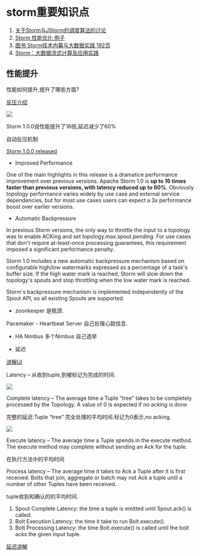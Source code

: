 # storm重要知识点

1. [关于Storm与JStorm的调度算法的讨论](http://m.blog.csdn.net/article/details?id=50433273)
1. [Storm 性能优化 例子](http://www.jianshu.com/p/f645eb7944b0)
1. [图书 Storm技术内幕与大数据实践 192页](http://detail.dangdang.com/23699059.html#catalog)
1. [Storm：大数据流式计算及应用实践](http://detail.dangdang.com/23668216.html#catalog)

## 性能提升

性能如何提升,提升了哪些方面?


[反压介绍](http://jobs.one2team.com/apache-storms/)

![](http://jobs.one2team.com/wp-content/uploads/2016/04/apache-750x566.png)

Storm 1.0.0说性能提升了16倍,延迟减少了60%

自动反压机制

[Storm 1.0.0 released](http://storm.apache.org/2016/04/12/storm100-released.html)

- Improved Performance

One of the main highlights in this release is a dramatice performance improvement over previous versions. Apache Storm 1.0 is **up to 16 times faster than previous versions, with latency reduced up to 60%**. Obviously topology performance varies widely by use case and external service dependencies, but for most use cases users can expect a 3x performance boost over earlier versions.

- Automatic Backpressure

In previous Storm versions, the only way to throttle the input to a topology was to enable ACKing and set topology.max.spout.pending. For use cases that don't require at-least-once processing guarantees, this requirement imposed a significant performance penalty.

Storm 1.0 includes a new automatic backpressure mechanism based on configurable high/low watermarks expressed as a percentage of a task's buffer size. If the high water mark is reached, Storm will slow down the topology's spouts and stop throttling when the low water mark is reached.

Storm's backpressure mechanism is implemented independently of the Spout API, so all existing Spouts are supported.

- zoonkeeper 是瓶颈.

Pacemaker - Heartbeat Server 自己处理心跳信息.

- HA Nimbus 多个Nimbus 自己选举


- 延迟

[讲解UI](http://www.malinga.me/reading-and-understanding-the-storm-ui-storm-ui-explained/)

Latency – 从收到tuple,到被标记为完成的时间.

![](http://www.malinga.me/wp-content/uploads/2015/04/Reading-and-Understanding-the-Storm-UI-Topology-stats.png)


Complete latency – The average time a Tuple “tree” takes to be completely processed by the Topology. A value of 0 is expected if no acking is done

完整的延迟:Tuple “tree” 完全处理的平均时间.标记为0表示,no acking.

![](http://www.malinga.me/wp-content/uploads/2015/04/Reading-and-Understanding-the-Storm-UI-Bolts.png)

Execute latency – The average time a Tuple spends in the execute method. The execute method may complete without sending an Ack for the tuple.

在执行方法中的平均时间


Process latency – The average time it takes to Ack a Tuple after it is first received. Bolts that join, aggregate or batch may not Ack a tuple until a number of other Tuples have been received.

tuple收到和确认的的平均时间.

1. Spout Complete Latency: the time a tuple is emitted until Spout.ack() is called.
1. Bolt Execution Latency: the time it take to run Bolt.execute().
1. Bolt Processing Latency: the time Bolt.execute() is called until the bolt acks the given input tuple.

[延迟讲解](http://stackoverflow.com/questions/33558613/storm-huge-discrepancy-between-bolt-latency-and-total-latency)
